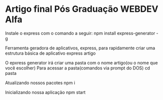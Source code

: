 <h1>Artigo final Pós Graduação WEBDEV Alfa </h1>

Instale o express com o comando a seguir:
npm install express-generator -g

Ferramenta geradora de aplicativos, express, para rapidamente criar uma estrutura básica de aplicativo
express artigo

O epxress generator irá criar uma pasta com o nome artigo(ou o nome que você escolher)
Para acessar a pasta(comandos via prompt do DOS)
cd pasta

Atualizando nossos pacotes
npm i 

Inicializando nossa aplicação
npm start 